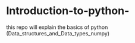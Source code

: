 # Introduction-to-python-
this repo will explain the basics of python (Data_structures_and_Data_types_numpy)
